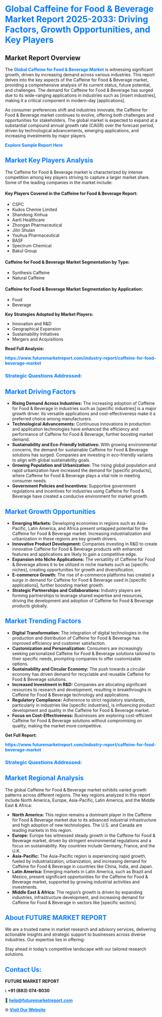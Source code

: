 <h1 style="color: #007BFF;">Global Caffeine for Food & Beverage Market Report 2025-2033: Driving Factors, Growth Opportunities, and Key Players</h1>

<section id="overview">
<h2>Market Report Overview</h2>
<p>The <a href="https://www.futuremarketreport.com/industry-report/caffeine-for-food-beverage-market" style="color: #007BFF; text-decoration: none;"><strong>Global Caffeine for Food & Beverage Market</strong></a> is witnessing significant growth, driven by increasing demand across various industries. This report delves into the key aspects of the Caffeine for Food & Beverage market, providing a comprehensive analysis of its current status, future potential, and challenges. The demand for Caffeine for Food & Beverage has surged due to its wide-ranging applications in industries such as [insert industries], making it a critical component in modern-day [applications].</p>
<p>As consumer preferences shift and industries innovate, the Caffeine for Food & Beverage market continues to evolve, offering both challenges and opportunities for stakeholders. The global market is expected to expand at a substantial compound annual growth rate (CAGR) over the forecast period, driven by technological advancements, emerging applications, and increasing investments by major players.</p>
</section>

<section id="overview">
<p><a href="https://www.futuremarketreport.com/request-sample/reportId=55644" style="color: #007BFF; text-decoration: none;"><strong>Explore Sample Report Here</strong></a></p>
</section>

<section id="key-players">
<h2 style="color: #007BFF;">Market Key Players Analysis</h2>
<p>The Caffeine for Food & Beverage market is characterized by intense competition among key players striving to capture a larger market share. Some of the leading companies in the market include:</p>
<h4>Key Players Covered in the Caffeine for Food & Beverage Report:</h4>
<ul><li>CSPC</li><li>Kudos Chemie Limited</li><li>Shandong Xinhua</li><li>Aarti Healthcare</li><li>Zhongan Pharmaceutical</li><li>Jilin Shulan</li><li>Youhua Pharmaceutical</li><li>BASF</li><li>Spectrum Chemical</li><li>Bakul Group</li></ul>
<h4>Caffeine for Food & Beverage Market Segmentation by Type:</h4>
<ul><li>Synthesis Caffeine</li><li>Natural Caffeine</li></ul>

<h4>Caffeine for Food & Beverage Market Segmentation by Application:</h4>
<ul><li>Food</li><li>Beverage</li></ul>
<p><strong>Key Strategies Adopted by Market Players:</strong></p>
<ul>
<li>Innovation and R&D</li>
<li>Geographical Expansion</li>
<li>Sustainability Initiatives</li>
<li>Mergers and Acquisitions</li>
</ul>
</section>

<section>
<p><strong>Read Full Analysis: </strong></p><a href="https://www.futuremarketreport.com/industry-report/caffeine-for-food-beverage-market" style="color: #007BFF; text-decoration: none;"><strong>https://www.futuremarketreport.com/industry-report/caffeine-for-food-beverage-market</strong></a>
<h3 style="color: #007BFF;">Strategic Questions Addressed:</h3>
</section>

<section id="driving-factors">
<h2 style="color: #007BFF;">Market Driving Factors</h2>
<ul>
<li><strong>Rising Demand Across Industries:</strong> The increasing adoption of Caffeine for Food & Beverage in industries such as [specific industries] is a major growth driver. Its versatile applications and cost-effectiveness make it a preferred choice among manufacturers.</li>
<li><strong>Technological Advancements:</strong> Continuous innovations in production and application technologies have enhanced the efficiency and performance of Caffeine for Food & Beverage, further boosting market demand.</li>
<li><strong>Sustainability and Eco-Friendly Initiatives:</strong> With growing environmental concerns, the demand for sustainable Caffeine for Food & Beverage solutions has surged. Companies are investing in eco-friendly variants to align with global sustainability goals.</li>
<li><strong>Growing Population and Urbanization:</strong> The rising global population and rapid urbanization have increased the demand for [specific products], where Caffeine for Food & Beverage plays a vital role in meeting consumer needs.</li>
<li><strong>Government Policies and Incentives:</strong> Supportive government regulations and incentives for industries using Caffeine for Food & Beverage have created a conducive environment for market growth.</li>
</ul>
</section>

<section id="growth-opportunities">
<h2 style="color: #007BFF;">Market Growth Opportunities</h2>
<ul>
<li><strong>Emerging Markets:</strong> Developing economies in regions such as Asia-Pacific, Latin America, and Africa present untapped potential for the Caffeine for Food & Beverage market. Increasing industrialization and urbanization in these regions are key growth drivers.</li>
<li><strong>Innovative Product Development:</strong> Companies investing in R&D to create innovative Caffeine for Food & Beverage products with enhanced features and applications are likely to gain a competitive edge.</li>
<li><strong>Expansion into Niche Applications:</strong> The versatility of Caffeine for Food & Beverage allows it to be utilized in niche markets such as [specific niches], creating opportunities for growth and diversification.</li>
<li><strong>E-commerce Growth:</strong> The rise of e-commerce platforms has created a surge in demand for Caffeine for Food & Beverage used in [specific applications], further boosting market growth.</li>
<li><strong>Strategic Partnerships and Collaborations:</strong> Industry players are forming partnerships to leverage shared expertise and resources, driving the development and adoption of Caffeine for Food & Beverage products globally.</li>
</ul>
</section>

<section id="trending-factors">
<h2 style="color: #007BFF;">Market Trending Factors</h2>
<ul>
<li><strong>Digital Transformation:</strong> The integration of digital technologies in the production and distribution of Caffeine for Food & Beverage has improved efficiency and customer satisfaction.</li>
<li><strong>Customization and Personalization:</strong> Consumers are increasingly seeking personalized Caffeine for Food & Beverage solutions tailored to their specific needs, prompting companies to offer customizable options.</li>
<li><strong>Sustainability and Circular Economy:</strong> The push towards a circular economy has driven demand for recyclable and reusable Caffeine for Food & Beverage solutions.</li>
<li><strong>Increased Investment in R&D:</strong> Companies are allocating significant resources to research and development, resulting in breakthroughs in Caffeine for Food & Beverage technology and applications.</li>
<li><strong>Regulatory Compliance:</strong> Adherence to strict regulatory standards, particularly in industries like [specific industries], is influencing product development and quality in the Caffeine for Food & Beverage market.</li>
<li><strong>Focus on Cost-Effectiveness:</strong> Businesses are exploring cost-efficient Caffeine for Food & Beverage solutions without compromising on quality, making the market more competitive.</li>
</ul>
</section>

<section>
<p><strong>Get Full Report: </strong></p><a href="https://www.futuremarketreport.com/industry-report/caffeine-for-food-beverage-market" style="color: #007BFF; text-decoration: none;"><strong>https://www.futuremarketreport.com/industry-report/caffeine-for-food-beverage-market</strong></a>
<h3 style="color: #007BFF;">Strategic Questions Addressed:</h3>
</section>


<section id="regional-analysis">
<h2 style="color: #007BFF;">Market Regional Analysis</h2>
<p>The global Caffeine for Food & Beverage market exhibits varied growth patterns across different regions. The key regions analyzed in this report include North America, Europe, Asia-Pacific, Latin America, and the Middle East & Africa:</p>
<ul>
<li><strong>North America:</strong> This region remains a dominant player in the Caffeine for Food & Beverage market due to its advanced industrial infrastructure and high adoption of new technologies. The U.S. and Canada are leading markets in this region.</li>
<li><strong>Europe:</strong> Europe has witnessed steady growth in the Caffeine for Food & Beverage market, driven by stringent environmental regulations and a focus on sustainability. Key countries include Germany, France, and the U.K.</li>
<li><strong>Asia-Pacific:</strong> The Asia-Pacific region is experiencing rapid growth, fueled by industrialization, urbanization, and increasing demand for Caffeine for Food & Beverage in countries like China, India, and Japan.</li>
<li><strong>Latin America:</strong> Emerging markets in Latin America, such as Brazil and Mexico, present significant opportunities for the Caffeine for Food & Beverage market, supported by growing industrial activities and investments.</li>
<li><strong>Middle East & Africa:</strong> The region’s growth is driven by expanding industries, infrastructure development, and increasing demand for Caffeine for Food & Beverage in sectors like [specific sectors].</li>
</ul>
</section>

<footer>
<h2 style="color: #007BFF;">About FUTURE MARKET REPORT</h2>
<p>We are a trusted name in market research and advisory services, delivering actionable insights and strategic support to businesses across diverse industries. Our expertise lies in offering:</p>

<p>Stay ahead in today’s competitive landscape with our tailored research solutions.</p>

<h2 style="color: #007BFF;">Contact Us:</h2>
<p><strong>FUTURE MARKET REPORT</strong></p>
<p>📞 <strong>+91 (883) 074-8030</strong></p>
<p>📧 <strong><a href="mailto:help@futuremarketreport.com" style="color: #007BFF;">help@futuremarketreport.com</a></strong></p>
<p>🌐 <strong><a href="https://www.futuremarketreport.com/" style="color: #007BFF;">Visit Our Website</a></strong></p>
</footer>